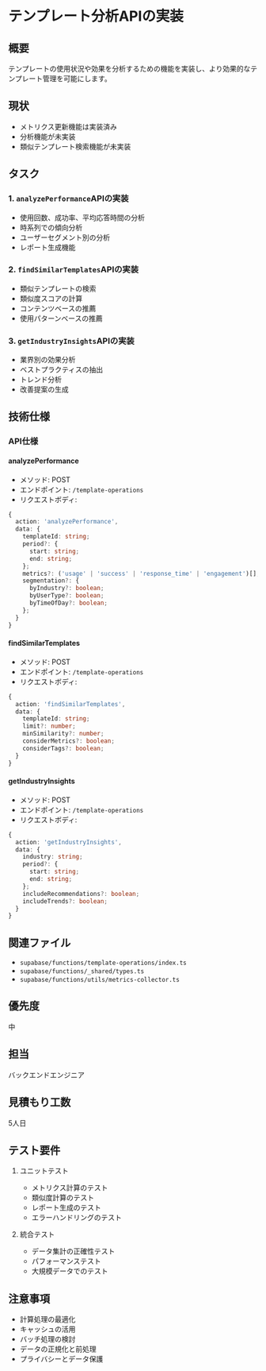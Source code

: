 # テンプレート分析APIの実装

## 概要
テンプレートの使用状況や効果を分析するための機能を実装し、より効果的なテンプレート管理を可能にします。

## 現状
- メトリクス更新機能は実装済み
- 分析機能が未実装
- 類似テンプレート検索機能が未実装

## タスク

### 1. `analyzePerformance`APIの実装
- 使用回数、成功率、平均応答時間の分析
- 時系列での傾向分析
- ユーザーセグメント別の分析
- レポート生成機能

### 2. `findSimilarTemplates`APIの実装
- 類似テンプレートの検索
- 類似度スコアの計算
- コンテンツベースの推薦
- 使用パターンベースの推薦

### 3. `getIndustryInsights`APIの実装
- 業界別の効果分析
- ベストプラクティスの抽出
- トレンド分析
- 改善提案の生成

## 技術仕様

### API仕様

#### analyzePerformance
- メソッド: POST
- エンドポイント: `/template-operations`
- リクエストボディ:
```typescript
{
  action: 'analyzePerformance',
  data: {
    templateId: string;
    period?: {
      start: string;
      end: string;
    };
    metrics?: ('usage' | 'success' | 'response_time' | 'engagement')[];
    segmentation?: {
      byIndustry?: boolean;
      byUserType?: boolean;
      byTimeOfDay?: boolean;
    };
  }
}
```

#### findSimilarTemplates
- メソッド: POST
- エンドポイント: `/template-operations`
- リクエストボディ:
```typescript
{
  action: 'findSimilarTemplates',
  data: {
    templateId: string;
    limit?: number;
    minSimilarity?: number;
    considerMetrics?: boolean;
    considerTags?: boolean;
  }
}
```

#### getIndustryInsights
- メソッド: POST
- エンドポイント: `/template-operations`
- リクエストボディ:
```typescript
{
  action: 'getIndustryInsights',
  data: {
    industry: string;
    period?: {
      start: string;
      end: string;
    };
    includeRecommendations?: boolean;
    includeTrends?: boolean;
  }
}
```

## 関連ファイル
- `supabase/functions/template-operations/index.ts`
- `supabase/functions/_shared/types.ts`
- `supabase/functions/utils/metrics-collector.ts`

## 優先度
中

## 担当
バックエンドエンジニア

## 見積もり工数
5人日

## テスト要件
1. ユニットテスト
   - メトリクス計算のテスト
   - 類似度計算のテスト
   - レポート生成のテスト
   - エラーハンドリングのテスト

2. 統合テスト
   - データ集計の正確性テスト
   - パフォーマンステスト
   - 大規模データでのテスト

## 注意事項
- 計算処理の最適化
- キャッシュの活用
- バッチ処理の検討
- データの正規化と前処理
- プライバシーとデータ保護 